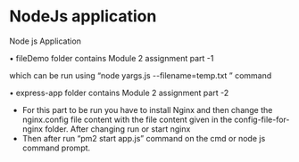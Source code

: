 # NodeJs application 

Node js Application

•	fileDemo folder contains Module 2 assignment part -1

which can be run using “node yargs.js --filename=temp.txt ” command

•	express-app folder contains Module 2 assignment part -2 

  - For this part to be run you have to install Nginx and then change the nginx.config file content with the file content given in the config-file-for-nginx folder. After changing run or start nginx
  - Then after run “pm2 start app.js” command on the cmd or node js command prompt.

